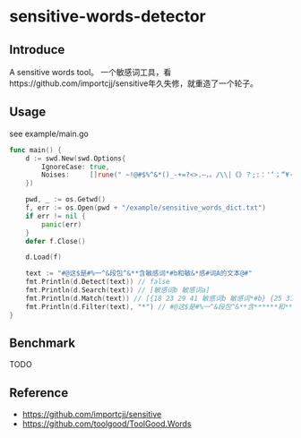 # sensitive-words-detector

## Introduce
A sensitive words tool。 一个敏感词工具，看https://github.com/importcjj/sensitive年久失修，就重造了一个轮子。

## Usage
see example/main.go
```go
func main() {
	d := swd.New(swd.Options{
		IgnoreCase: true,
		Noises:     []rune(" ~!@#$%^&*()_-+=?<>.—，。/\\|《》？;:：'‘；“¥·"),
	})

	pwd, _ := os.Getwd()
	f, err := os.Open(pwd + "/example/sensitive_words_dict.txt")
	if err != nil {
		panic(err)
	}
	defer f.Close()

	d.Load(f)

	text := "#@这$是#%一^&段包^&**含敏感词*#b和敏&*感#词A的文本@#"
	fmt.Println(d.Detect(text)) // false
	fmt.Println(d.Search(text)) // [敏感词b 敏感词a]
	fmt.Println(d.Match(text)) // [{18 23 29 41 敏感词b 敏感词*#b} {25 31 44 57 敏感词a 敏&*感#词A}]
    fmt.Println(d.Filter(text), "*") // #@这$是#%一^&段包^&**含******和*******的文本@#
}
```
## Benchmark
TODO

## Reference
- https://github.com/importcjj/sensitive
- https://github.com/toolgood/ToolGood.Words